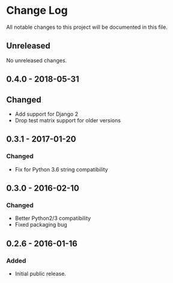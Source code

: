 # Change Log
All notable changes to this project will be documented in this file.

## Unreleased
No unreleased changes.

## 0.4.0 - 2018-05-31
## Changed
- Add support for Django 2
- Drop test matrix support for older versions

## 0.3.1 - 2017-01-20
### Changed
- Fix for Python 3.6 string compatibility

## 0.3.0 - 2016-02-10
### Changed
- Better Python2/3 compatibility
- Fixed packaging bug

## 0.2.6 - 2016-01-16
### Added
- Initial public release.
